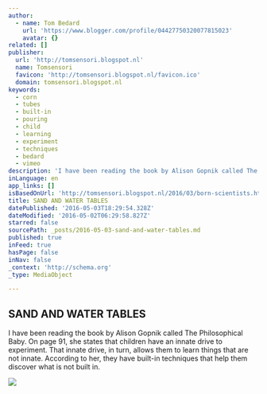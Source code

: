 ```yaml
---
author:
  - name: Tom Bedard
    url: 'https://www.blogger.com/profile/04427750320077815023'
    avatar: {}
related: []
publisher:
  url: 'http://tomsensori.blogspot.nl'
  name: Tomsensori
  favicon: 'http://tomsensori.blogspot.nl/favicon.ico'
  domain: tomsensori.blogspot.nl
keywords:
  - corn
  - tubes
  - built-in
  - pouring
  - child
  - learning
  - experiment
  - techniques
  - bedard
  - vimeo
description: 'I have been reading the book by Alison Gopnik called The Philosophical Baby. On page 91, she states that children have an innate drive to experiment. That innate drive, in turn, allows them to learn things that are not innate. According to her, they have built-in techniques that help them discover what is not built in.'
inLanguage: en
app_links: []
isBasedOnUrl: 'http://tomsensori.blogspot.nl/2016/03/born-scientists.html'
title: SAND AND WATER TABLES
datePublished: '2016-05-03T18:29:54.328Z'
dateModified: '2016-05-02T06:29:58.827Z'
starred: false
sourcePath: _posts/2016-05-03-sand-and-water-tables.md
published: true
inFeed: true
hasPage: false
inNav: false
_context: 'http://schema.org'
_type: MediaObject

---
```

<article style=""><h1>SAND AND WATER TABLES</h1><p>I have been reading the book by Alison Gopnik called The Philosophical Baby. On page 91, she states that children have an innate drive to experiment. That innate drive, in turn, allows them to learn things that are not innate. According to her, they have built-in techniques that help them discover what is not built in.</p><img src="https://3.bp.blogspot.com/-VmAp_N19nM4/VtpXCf5ssBI/AAAAAAAAFug/JcUiwME7kiM/w1200-h630-p-nu/IMG_9204.JPG" /></article>